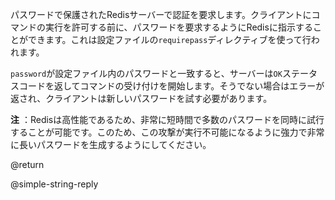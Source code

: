 パスワードで保護されたRedisサーバーで認証を要求します。クライアントにコマンドの実行を許可する前に、パスワードを要求するようにRedisに指示することができます。これは設定ファイルの`requirepass`ディレクティブを使って行われます。

`password`が設定ファイル内のパスワードと一致すると、サーバーは`OK`ステータスコードを返してコマンドの受け付けを開始します。そうでない場合はエラーが返され、クライアントは新しいパスワードを試す必要があります。

**注** ：Redisは高性能であるため、非常に短時間で多数のパスワードを同時に試行することが可能です。このため、この攻撃が実行不可能になるように強力で非常に長いパスワードを生成するようにしてください。

@return

@simple-string-reply
